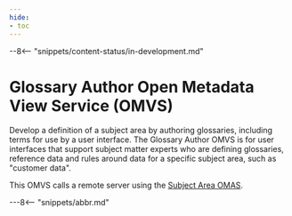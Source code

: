 ```yaml
---
hide:
- toc
---
```


<!-- SPDX-License-Identifier: CC-BY-4.0 -->
<!-- Copyright Contributors to the Egeria project. -->

--8<-- "snippets/content-status/in-development.md"
  
# Glossary Author Open Metadata View Service (OMVS)

Develop a definition of a subject area by authoring glossaries, including terms for use by a user interface. The Glossary Author OMVS is for user interfaces that support subject matter experts
who are defining glossaries, reference data and rules around data for a specific subject area, such as "customer data". 

This OMVS calls a remote server using the [Subject Area OMAS](/egeria-docs/services/omas/subject-area/overview).

---8<-- "snippets/abbr.md"